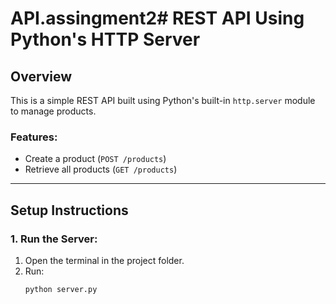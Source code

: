 # API.assingment2# REST API Using Python's HTTP Server

## Overview
This is a simple REST API built using Python's built-in `http.server` module to manage products.

### Features:
- Create a product (`POST /products`)
- Retrieve all products (`GET /products`)

---

## Setup Instructions

### 1. Run the Server:
1. Open the terminal in the project folder.
2. Run:
   ```bash
   python server.py
